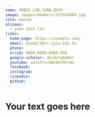 ```yaml
---
name: 林垣志 LIN,YUAN-ZHIH 
image: images/members/312554004.jpg 
role: master
aliases:
  - yuan zhih lin
links:
  home-page: https://example.com/
  email: example@cs.nycu.edu.tw
  phone: 
  orcid: 0000-0000-0000-000
  google-scholar: abcdefgAAAAJ
  youtube: watch?v=ABCDEF0FLWw
  facebook:
  instagram:
  linkedin:
  github:
---
```

# Your text goes here
